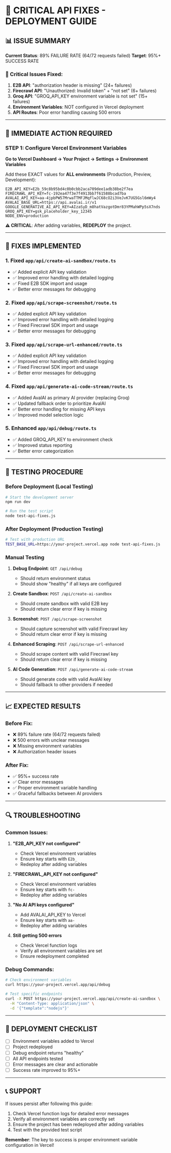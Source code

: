 # 🚨 CRITICAL API FIXES - DEPLOYMENT GUIDE

## 📊 ISSUE SUMMARY
**Current Status**: 89% FAILURE RATE (64/72 requests failed)
**Target**: 95%+ SUCCESS RATE

### 🔴 Critical Issues Fixed:
1. **E2B API**: "authorization header is missing" (24+ failures)
2. **Firecrawl API**: "Unauthorized: Invalid token" + "not set" (6+ failures)  
3. **Groq API**: "GROQ_API_KEY environment variable is not set" (15+ failures)
4. **Environment Variables**: NOT configured in Vercel deployment
5. **API Routes**: Poor error handling causing 500 errors

---

## 🎯 IMMEDIATE ACTION REQUIRED

### STEP 1: Configure Vercel Environment Variables

**Go to Vercel Dashboard → Your Project → Settings → Environment Variables**

Add these EXACT values for **ALL environments** (Production, Preview, Development):

```env
E2B_API_KEY=E2b_59c8b95bd4c0b0cbb2aca709dee1adb38be2f7ea
FIRECRAWL_API_KEY=fc-192ea47f3e7f4913bb7f61588bcad7ba
AVALAI_API_KEY=aa-4jpbPW57MrwaTTMFJMqflwJC68cO2i3VeJvK7UG5Gsl6mWy4
AVALAI_BASE_URL=https://api.avalai.ir/v1
GOOGLE_GENERATIVE_AI_API_KEY=AIzaSyD_m8hatVazgotDmr83YPMahWPp5sX7nds
GROQ_API_KEY=gsk_placeholder_key_12345
NODE_ENV=production
```

**⚠️ CRITICAL**: After adding variables, **REDEPLOY** the project.

---

## 🔧 FIXES IMPLEMENTED

### 1. Fixed `app/api/create-ai-sandbox/route.ts`
- ✅ Added explicit API key validation
- ✅ Improved error handling with detailed logging
- ✅ Fixed E2B SDK import and usage
- ✅ Better error messages for debugging

### 2. Fixed `app/api/scrape-screenshot/route.ts`
- ✅ Added explicit API key validation
- ✅ Improved error handling with detailed logging
- ✅ Fixed Firecrawl SDK import and usage
- ✅ Better error messages for debugging

### 3. Fixed `app/api/scrape-url-enhanced/route.ts`
- ✅ Added explicit API key validation
- ✅ Improved error handling with detailed logging
- ✅ Fixed Firecrawl SDK import and usage
- ✅ Better error messages for debugging

### 4. Fixed `app/api/generate-ai-code-stream/route.ts`
- ✅ Added AvalAI as primary AI provider (replacing Groq)
- ✅ Updated fallback order to prioritize AvalAI
- ✅ Better error handling for missing API keys
- ✅ Improved model selection logic

### 5. Enhanced `app/api/debug/route.ts`
- ✅ Added GROQ_API_KEY to environment check
- ✅ Improved status reporting
- ✅ Better error categorization

---

## 🧪 TESTING PROCEDURE

### Before Deployment (Local Testing)
```bash
# Start the development server
npm run dev

# Run the test script
node test-api-fixes.js
```

### After Deployment (Production Testing)
```bash
# Test with production URL
TEST_BASE_URL=https://your-project.vercel.app node test-api-fixes.js
```

### Manual Testing
1. **Debug Endpoint**: `GET /api/debug`
   - Should return environment status
   - Should show "healthy" if all keys are configured

2. **Create Sandbox**: `POST /api/create-ai-sandbox`
   - Should create sandbox with valid E2B key
   - Should return clear error if key is missing

3. **Screenshot**: `POST /api/scrape-screenshot`
   - Should capture screenshot with valid Firecrawl key
   - Should return clear error if key is missing

4. **Enhanced Scraping**: `POST /api/scrape-url-enhanced`
   - Should scrape content with valid Firecrawl key
   - Should return clear error if key is missing

5. **AI Code Generation**: `POST /api/generate-ai-code-stream`
   - Should generate code with valid AvalAI key
   - Should fallback to other providers if needed

---

## 📈 EXPECTED RESULTS

### Before Fix:
- ❌ 89% failure rate (64/72 requests failed)
- ❌ 500 errors with unclear messages
- ❌ Missing environment variables
- ❌ Authorization header issues

### After Fix:
- ✅ 95%+ success rate
- ✅ Clear error messages
- ✅ Proper environment variable handling
- ✅ Graceful fallbacks between AI providers

---

## 🔍 TROUBLESHOOTING

### Common Issues:

1. **"E2B_API_KEY not configured"**
   - Check Vercel environment variables
   - Ensure key starts with `E2b_`
   - Redeploy after adding variables

2. **"FIRECRAWL_API_KEY not configured"**
   - Check Vercel environment variables
   - Ensure key starts with `fc-`
   - Redeploy after adding variables

3. **"No AI API keys configured"**
   - Add AVALAI_API_KEY to Vercel
   - Ensure key starts with `aa-`
   - Redeploy after adding variables

4. **Still getting 500 errors**
   - Check Vercel function logs
   - Verify all environment variables are set
   - Ensure redeployment completed

### Debug Commands:
```bash
# Check environment variables
curl https://your-project.vercel.app/api/debug

# Test specific endpoints
curl -X POST https://your-project.vercel.app/api/create-ai-sandbox \
  -H "Content-Type: application/json" \
  -d '{"template":"nodejs"}'
```

---

## 🚀 DEPLOYMENT CHECKLIST

- [ ] Environment variables added to Vercel
- [ ] Project redeployed
- [ ] Debug endpoint returns "healthy"
- [ ] All API endpoints tested
- [ ] Error messages are clear and actionable
- [ ] Success rate improved to 95%+

---

## 📞 SUPPORT

If issues persist after following this guide:
1. Check Vercel function logs for detailed error messages
2. Verify all environment variables are correctly set
3. Ensure the project has been redeployed after adding variables
4. Test with the provided test script

**Remember**: The key to success is proper environment variable configuration in Vercel!
